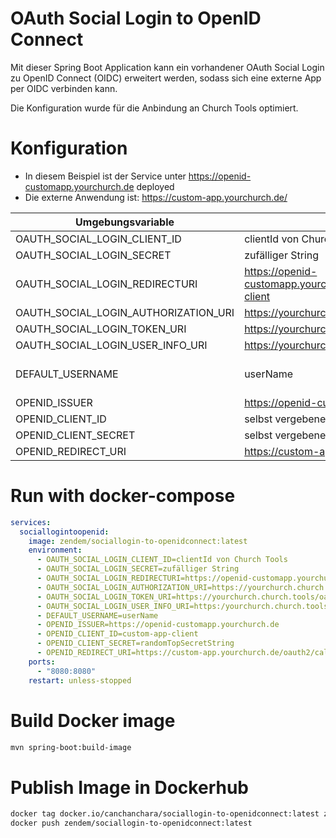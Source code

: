 # OAuth Social Login to OpenID Connect

Mit dieser Spring Boot Application kann ein vorhandener OAuth Social Login zu OpenID Connect (OIDC) erweitert werden,
sodass sich eine externe App per OIDC verbinden kann.

Die Konfiguration wurde für die Anbindung an Church Tools optimiert.

# Konfiguration

* In diesem Beispiel ist der Service unter https://openid-customapp.yourchurch.de deployed
* Die externe Anwendung ist: https://custom-app.yourchurch.de/

| Umgebungsvariable                    | Wert                                                                   | Erklärung                                                                   |
|--------------------------------------|------------------------------------------------------------------------|-----------------------------------------------------------------------------|
| OAUTH_SOCIAL_LOGIN_CLIENT_ID         | clientId von Church Tools                                              |                                                                             |
| OAUTH_SOCIAL_LOGIN_SECRET            | zufälliger String                                                      |                                                                             |
| OAUTH_SOCIAL_LOGIN_REDIRECTURI       | https://openid-customapp.yourchurch.de/login/oauth2/code/custom-client | /login/oauth2/code/custom-client muss so bleiben                            |
| OAUTH_SOCIAL_LOGIN_AUTHORIZATION_URI | https://yourchurch.church.tools/oauth/authorize                        |                                                                             |
| OAUTH_SOCIAL_LOGIN_TOKEN_URI         | https://yourchurch.church.tools/oauth/access_token                     |                                                                             |
| OAUTH_SOCIAL_LOGIN_USER_INFO_URI     | https://yourchurch.church.tools/oauth/userinfo                         |                                                                             |
| DEFAULT_USERNAME                     | userName                                                               | Der Standard Username, der später in sub landet. Alternativ "email" angeben |
| OPENID_ISSUER                        | https://openid-customapp.yourchurch.de                                 |                                                                             |
| OPENID_CLIENT_ID                     | selbst vergebene ClientId                                              |                                                                             |
| OPENID_CLIENT_SECRET                 | selbst vergebenes Secret                                               |                                                                             |
| OPENID_REDIRECT_URI                  | https://custom-app.yourchurch.de/oauth2/callback                       |                                                                             |

# Run with docker-compose

```yaml
services:
  sociallogintoopenid:
    image: zendem/sociallogin-to-openidconnect:latest
    environment:
      - OAUTH_SOCIAL_LOGIN_CLIENT_ID=clientId von Church Tools
      - OAUTH_SOCIAL_LOGIN_SECRET=zufälliger String
      - OAUTH_SOCIAL_LOGIN_REDIRECTURI=https://openid-customapp.yourchurch.de/login/oauth2/code/custom-client
      - OAUTH_SOCIAL_LOGIN_AUTHORIZATION_URI=https://yourchurch.church.tools/oauth/authorize
      - OAUTH_SOCIAL_LOGIN_TOKEN_URI=https://yourchurch.church.tools/oauth/access_token
      - OAUTH_SOCIAL_LOGIN_USER_INFO_URI=https:/yourchurch.church.tools/oauth/userinfo
      - DEFAULT_USERNAME=userName
      - OPENID_ISSUER=https://openid-customapp.yourchurch.de
      - OPENID_CLIENT_ID=custom-app-client
      - OPENID_CLIENT_SECRET=randomTopSecretString
      - OPENID_REDIRECT_URI=https://custom-app.yourchurch.de/oauth2/callback
    ports:
      - "8080:8080"
    restart: unless-stopped
```

# Build Docker image

```bash
mvn spring-boot:build-image
```

# Publish Image in Dockerhub

```bash
docker tag docker.io/canchanchara/sociallogin-to-openidconnect:latest zendem/sociallogin-to-openidconnect:latest
docker push zendem/sociallogin-to-openidconnect:latest
```